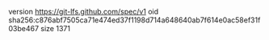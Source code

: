 version https://git-lfs.github.com/spec/v1
oid sha256:c876abf7505ca71e474ed37f1198d714a648640ab7f614e0ac58ef31f03be467
size 1371
